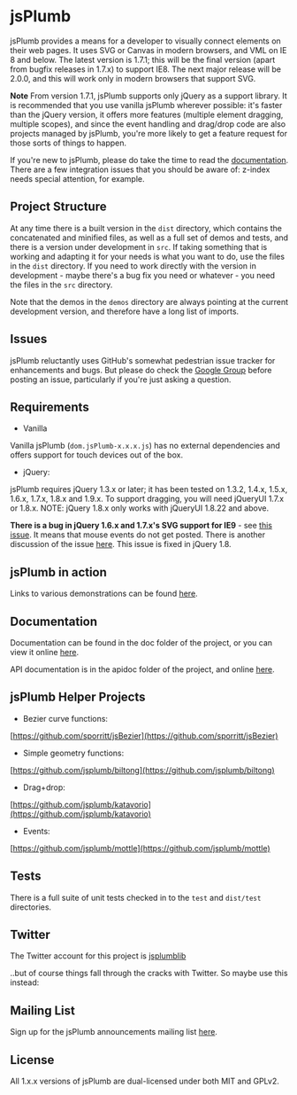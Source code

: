 # jsPlumb
jsPlumb provides a means for a developer to visually connect elements on their web pages. It uses SVG or 
Canvas in modern browsers, and VML on IE 8 and below. The latest version is 1.7.1; this will be the final version 
(apart from bugfix releases in 1.7.x) to support IE8. The next major release will be 2.0.0, and this will work only
 in modern browsers that support SVG. 

**Note** From version 1.7.1, jsPlumb supports only jQuery as a support library. It is recommended that you use 
vanilla jsPlumb wherever possible: it's faster than the jQuery version, it offers more features (multiple element
dragging, multiple scopes), and since the event handling and drag/drop code are also projects managed by jsPlumb, you're
 more likely to get a feature request for those sorts of things to happen.

If you're new to jsPlumb, please do take the time to read the [documentation](http://jsplumb.org/doc). 
There are a few integration issues that you should be aware of: z-index needs special attention, for example.

## Project Structure
At any time there is a built version in the `dist` directory, which contains the concatenated and minified files, as well as a full set of demos and tests, and there is a version under development in `src`.  If taking something that is working and adapting it for your needs is what you want to do, use the files in the `dist` directory.  If you need to work directly with the version in development - maybe there's a bug fix you need or whatever - you need the files in the `src` directory.

Note that the demos in the `demos` directory are always pointing at the current development version, and therefore have a long list of imports.  

## Issues
jsPlumb reluctantly uses GitHub's somewhat pedestrian issue tracker for enhancements and bugs.  But please do check the [Google Group](https://groups.google.com/forum/?fromgroups#!forum/jsplumb) before posting an issue, particularly if you're just asking a question.

## Requirements
- Vanilla

Vanilla jsPlumb (`dom.jsPlumb-x.x.x.js`) has no external dependencies and offers support for touch devices out of the box. 
- jQuery:

jsPlumb requires jQuery 1.3.x or later; it has been tested on 1.3.2, 1.4.x, 1.5.x, 1.6.x, 1.7.x, 1.8.x and 1.9.x. To support dragging, you will need jQueryUI 1.7.x or 1.8.x. NOTE: jQuery 1.8.x only works with jQueryUI 1.8.22 and above.

__There is a bug in jQuery 1.6.x and 1.7.x's SVG support for IE9__ - see [this issue](http://bugs.jquery.com/ticket/10832). It means that mouse events do not get posted. There is another discussion of the issue [here](http://forum.jquery.com/topic/1.7.1-broke-svg-hover-events).
This issue is fixed in jQuery 1.8.


## jsPlumb in action
Links to various demonstrations can be found [here](http://jsplumb.org).

## Documentation
Documentation can be found in the doc folder of the project, or you can view it online [here](http://jsplumb.org/doc).

API documentation is in the apidoc folder of the project, and online [here](http://jsplumb.org/apidocs/).

## jsPlumb Helper Projects

- Bezier curve functions:

[https://github.com/sporritt/jsBezier](https://github.com/sporritt/jsBezier)

- Simple geometry functions:

[https://github.com/jsplumb/biltong](https://github.com/jsplumb/biltong)

- Drag+drop:

[https://github.com/jsplumb/katavorio](https://github.com/jsplumb/katavorio)

- Events:

[https://github.com/jsplumb/mottle](https://github.com/jsplumb/mottle)

## Tests
There is a full suite of unit tests checked in to the `test` and `dist/test` directories.

## Twitter
The Twitter account for this project is [jsplumblib](http://twitter.com/jsplumblib)

..but of course things fall through the cracks with Twitter. So maybe use this instead:

## Mailing List
Sign up for the jsPlumb announcements mailing list [here](http://eepurl.com/bMuD9).

## License
All 1.x.x versions of jsPlumb are dual-licensed under both MIT and GPLv2. 
